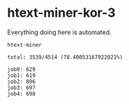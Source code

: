# htext-miner-kor-3

Everything doing here is automated.

```
htext-miner

total: 3539/4514 (78.40053167922021%)

job0: 629
job1: 619
job2: 896
job3: 697
job4: 698
```